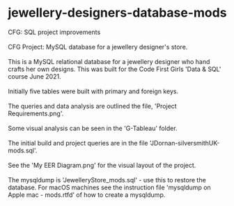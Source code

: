 # jewellery-designers-database-mods
CFG: SQL project improvements
<br><br>
CFG Project: MySQL database for a jewellery designer's store.
<br><br>
This is a MySQL relational database for a jewellery designer who hand crafts
her own designs. This was built for the Code First Girls 'Data & SQL' course June 2021.
<br><br>
Initially five tables were built with primary and foreign keys.
<br><br>
The queries and data analysis are outlined the file, 'Project Requirements.png'.
<br><br>
Some visual analysis can be seen in the 'G-Tableau' folder.
<br><br>
The initial build and project queries are in the file 'JDornan-silversmithUK-mods.sql'.
<br><br>
See the 'My EER Diagram.png' for the visual layout of the project.
<br><br>
The mysqldump is 'JewelleryStore_mods.sql' - use this to restore the database.
For macOS machines see the instruction file 'mysqldump on Apple mac - mods.rtfd' of
how to create a mysqldump.
<br><br>
